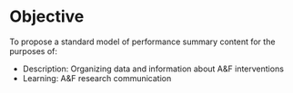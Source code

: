 # Objective
To propose a standard model of performance summary content for the purposes of:

* Description: Organizing data and information about A&F interventions
* Learning: A&F research communication
